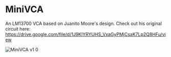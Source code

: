 # MiniVCA

An LM13700 VCA based on Juanito Moore's design. Check out his original circuit here: https://drive.google.com/file/d/1J9KlYRYUHS_VxaGyPMjCsaK7Lp2Q8HFu/view

![MiniVCA v1 0](https://user-images.githubusercontent.com/5189714/146551315-6828354e-4433-4007-a7e7-5cadcab2c987.png)
